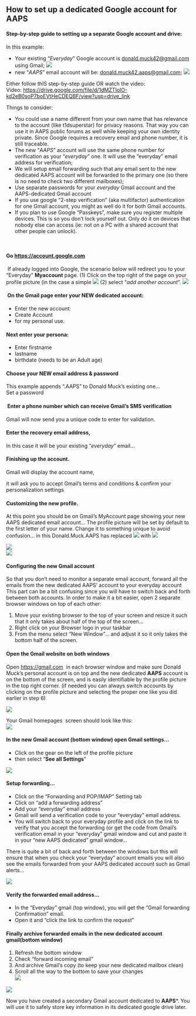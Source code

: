 ## How to set up a dedicated Google account for AAPS



#### Step-by-step guide to setting up a separate Google account and drive: 

In this example: 
- Your existing “_Everyday_” Google account is <donald.muck42@gmail.com>  using Gmail; ![](../images/Building-the-App/building_0002.png)
- new “_AAPS_” email account will be: <donald.muck42.aaps@gmail.com>; ![](../images/Building-the-App/building_0003.png)

Either follow thIS step-by-step guide OR watch the video:  
Video: <https://drive.google.com/file/d/1dMZTIolO-kd2eB0soP7boEVtHeCDEQBF/view?usp=drive_link> 



Things to consider:

- You could use a name different from your own name that has relevance to the account (like t1dsuperstar) for privacy reasons. That way you can use it in AAPS public forums as well while keeping your own identity private. Since Google requires a recovery email and phone number, it is still traceable.
- The new “_AAPS_” account will use the same phone number for verification as your “_everyday_” one. It will use the “everyday” email address for verification;
- We will setup email forwarding such that any email sent to the new dedicated AAPS account will be forwarded to the primary one (so there is no need to check two different mailboxes);
- Use separate passwords for your _everyday_ Gmail account and the AAPS-dedicated Gmail account
- If you use google “2-step verification” (aka multifactor) authentication for one Gmail account, you might as well do it for both Gmail accounts.
- If you plan to use Google “Passkeys”, make sure you register multiple devices. This is so you don’t lock yourself out. Only do it on devices that nobody else can access (ie: not on a PC with a shared account that other people can unlock).

 

#### Go <https://account.google.com> 

 If already logged into Google, the scenario below will redirect you to your “Everyday” **Myaccount** page. 
(1) Click on the top right of the page on your profile picture (in the case a simple ![](../images/Building-the-App/building_0002.png) 
(2) select “_add another account_”.
![](../images/Building-the-App/building_0005.png)


####  On the Gmail page enter your NEW dedicated account: 

- Enter the new account: 
- Create Account
- for my personal use. 


 #### Next enter your persona:
 - Enter firstname
 - lastname
 - birthdate (needs to be an Adult age)

#### Choose your NEW email address & password

This example appends “.AAPS” to Donald Muck’s existing one…\
Set a password

####  Enter a phone number which can receive Gmail’s SMS verification

Gmail will now send you a unique code to enter for validation.

#### Enter the recovery email address, 

In this case it will be your existing “_everyday_” email…

#### Finishing up the account.

Gmail will display the account name, 

it will ask you to accept Gmail’s terms and conditions & confirm your personalization settings

#### Customizing the new profile.

At this point you should be on Gmail’s MyAccount page showing your new AAPS dedicated email account… The profile picture will be set by default to the first letter of your name. Change it to something unique to avoid confusion… in this Donald.Muck.AAPS has replaced ![](../images/Building-the-App/building_0002.png) with ![](../images/Building-the-App/building_0003.png)

![](../images/Building-the-App/building_0007.png)\
![](../images/Building-the-App/building_0008.png)

#### Configuring the new Gmail account

So that you don’t need to monitor a separate email account, forward all the emails from the new dedicated AAPS’ account to your everyday account \
This part can be a bit confusing since you will have to switch back and forth between both accounts. In order to make it a bit easier, open 2 separate browser windows on top of each other:

1. Move your existing browser to the top of your screen and resize it such that it only takes about half of the top of the screen… 
2. Right click on your Browser logo in your taskbar 
3. From the menu select “New Window”... and adjust it so it only takes the bottom half of the screen.

<!---->

#### Open the Gmail website on both windows

Open <https://gmail.com>  in each browser window and make sure Donald Muck’s personal account is on top and the new dedicated **AAPS** account is on the bottom of the screen, and is easily identifiable by the profile picture in the top right corner. (if needed you can always switch accounts by clicking on the profile picture and selecting the proper one like you did earlier in step 6)

![](../images/Building-the-App/building_0009.png)

Your Gmail homepages  screen should look like this:\
![](../images/Building-the-App/building_0010.png)

 #### In the new Gmail account (bottom window) open Gmail settings… 

- Click on the gear on the left of the profile picture 
- then select “**See all Settings**”

![](../images/Building-the-App/building_0011.png)

#### Setup forwarding…

- Click on the “Forwarding and POP/IMAP” Setting tab
- Click on “add a forwarding address”
- Add your “everyday” email address
- Gmail will send a verification code to your “everyday” email address. 
- You will switch back to your everyday profile and click on the link to verify that you accept the forwarding (or get the code from Gmail’s verification email in your “everyday” gmail window and cut and paste it in your “new AAPS dedicated” gmail window… 

There is quite a bit of back and forth between the windows but this will ensure that when you check your “everyday” account emails you will also see the emails forwarded from your AAPS dedicated account such as Gmail alerts…  

![](../images/Building-the-App/building_0012.png)

#### Verify the forwarded email address…

- In the “Everyday” gmail (top window), you will get the “Gmail forwarding Confirmation” email. 
- Open it and “click the link to confirm the request”

#### Finally archive forwarded emails in the new dedicated account gmail(bottom window)

<!---->

1. Refresh the bottom window
2. Check “forward incoming email”
3. And archive Gmail’s copy (to keep your new dedicated mailbox clean)
4. Scroll all the way to the bottom to save your changes\
   ![](../images/Building-the-App/building_0013.png)

![](../images/Building-the-App/building_0014.png)

Now you have created a secondary Gmail account dedicated to **AAPS**\*. You will use it to safely store key information in its dedicated google drive later. 
